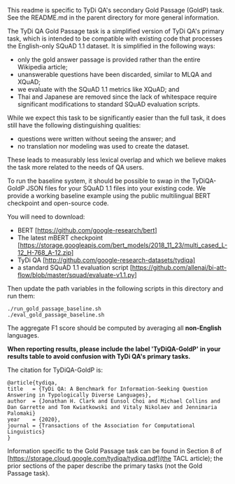 This readme is specific to TyDi QA's secondary Gold Passage (GoldP) task. See
the README.md in the parent directory for more general information.

The TyDi QA Gold Passage task is a simplified version of TyDi QA's primary task,
which is intended to be compatible with existing code that processes the
English-only SQuAD 1.1 dataset. It is simplified in the following ways:

*   only the gold answer passage is provided rather than the entire Wikipedia
    article;
*   unanswerable questions have been discarded, similar to MLQA and XQuAD;
*   we evaluate with the SQuAD 1.1 metrics like XQuAD; and
*   Thai and Japanese are removed since the lack of whitespace require
    significant modifications to standard SQuAD evaluation scripts.

While we expect this task to be significantly easier than the full task, it does
still have the following distinguishing qualities:

*   questions were written without seeing the answer; and
*   no translation nor modeling was used to create the dataset.

These leads to measurably less lexical overlap and which we believe makes the
task more related to the needs of QA users.

To run the baseline system, it should be possible to swap in the TyDiQA-GoldP
JSON files for your SQuAD 1.1 files into your existing code. We provide a
working baseline example using the public multilingual BERT checkpoint and
open-source code.

You will need to download:

*   BERT [https://github.com/google-research/bert]
*   The latest mBERT checkpoint
    [https://storage.googleapis.com/bert_models/2018_11_23/multi_cased_L-12_H-768_A-12.zip]
*   TyDi QA [http://github.com/google-research-datasets/tydiqa]
*   a standard SQuAD 1.1 evaluation script
    [https://github.com/allenai/bi-att-flow/blob/master/squad/evaluate-v1.1.py]

Then update the path variables in the following scripts in this directory and
run them:

```
./run_gold_passage_baseline.sh
./eval_gold_passage_baseline.sh
```

The aggregate F1 score should be computed by averaging all **non-English**
languages.

**When reporting results, please include the label 'TyDiQA-GoldP' in your
results table to avoid confusion with TyDi QA's primary tasks.**

The citation for TyDiQA-GoldP is:

```
@article{tydiqa,
title   = {TyDi QA: A Benchmark for Information-Seeking Question Answering in Typologically Diverse Languages},
author  = {Jonathan H. Clark and Eunsol Choi and Michael Collins and Dan Garrette and Tom Kwiatkowski and Vitaly Nikolaev and Jennimaria Palomaki}
year    = {2020},
journal = {Transactions of the Association for Computational Linguistics}
}
```

Information specific to the Gold Passage task can be found in Section 8 of
[https://storage.cloud.google.com/tydiqa/tydiqa.pdf](the TACL article); the
prior sections of the paper describe the primary tasks (not the Gold Passage
task).
